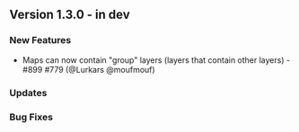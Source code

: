 ## Version 1.3.0 - in dev

### New Features

* Maps can now contain "group" layers (layers that contain other layers) - #899 #779 (@Lurkars @moufmouf)

### Updates


### Bug Fixes
